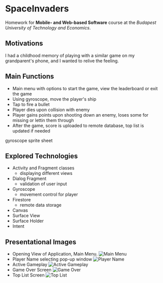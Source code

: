 # SpaceInvaders

Homework for **Mobile- and Web-based Software** course at the *Budapest University of Technology and Economics*.

## Motivations

I had a childhood memory of playing with a similar game on my grandparent's phone, and I wanted to relive the feeling.

## Main Functions

- Main menu with options to start the game, view the leaderboard or exit the game
- Using gyroscope, move the player's ship
- Tap to fire a bullet
- Player dies upon collision with enemy
- Player gains points upon shooting down an enemy, loses some for missing or lettin them through
- After the game, score is uploaded to remote database, top list is updated if needed

gyroscope
sprite sheet


## Explored Technologies
- Activity and Fragment classes
    - displaying different views
- Dialog Fragment
    - validation of user input
- Gyroscope
    - movement control for player
- Firestore
    - remote data storage
- Canvas
- Surface View
- Surface Holder
- Intent

## Presentational Images

- Opening View of Application, Main Menu. 
![Main Menu](./documentation/SpaceInvaders_MainMenu.png)
- Player Name selecting pop-up window
![Player Name](./documentation/SpaceInvaders_AddName.png)
- Active Gameplay
![Active Gameplay](./documentation/SpaceInvaders_ActiveGameplay.png)
- Game Over Screen
![Game Over](./documentation/SpaceInvaders_GameOver.png)
- Top List Screen
![Top List](./documentation/SpaceInvaders_TopList.png)